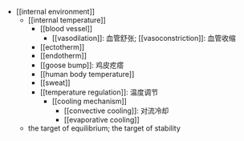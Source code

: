 - [[internal environment]]
    - [[internal temperature]]
        - [[blood vessel]]
            - [[vasodilation]]: 血管舒张; [[vasoconstriction]]: 血管收缩
        - [[ectotherm]]
        - [[endotherm]]
        - [[goose bump]]: 鸡皮疙瘩
        - [[human body temperature]]
        - [[sweat]]
        - [[temperature regulation]]: 温度调节
            - [[cooling mechanism]]
                - [[convective cooling]]: 对流冷却
                - [[evaporative cooling]]
    - the target of equilibrium; the target of stability
